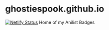 # ghostiespook.github.io
[![Netlify Status](https://api.netlify.com/api/v1/badges/3baf7fce-9b38-4bf5-93c4-196222b87e48/deploy-status)](https://app.netlify.com/sites/lucid-booth-94dc9e/deploys)
Home of my Anilist Badges
